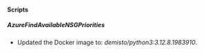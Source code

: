 
#### Scripts

##### AzureFindAvailableNSGPriorities

- Updated the Docker image to: *demisto/python3:3.12.8.1983910*.

